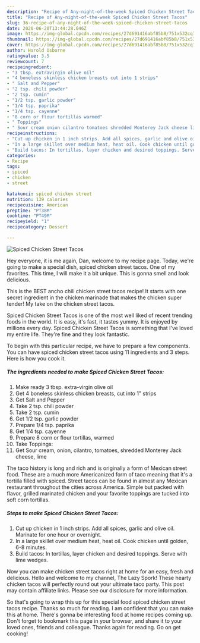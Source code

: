 ```yaml
---
description: "Recipe of Any-night-of-the-week Spiced Chicken Street Tacos"
title: "Recipe of Any-night-of-the-week Spiced Chicken Street Tacos"
slug: 36-recipe-of-any-night-of-the-week-spiced-chicken-street-tacos
date: 2020-06-20T13:44:28.046Z
image: https://img-global.cpcdn.com/recipes/27d691416abf85b8/751x532cq70/spiced-chicken-street-tacos-recipe-main-photo.jpg
thumbnail: https://img-global.cpcdn.com/recipes/27d691416abf85b8/751x532cq70/spiced-chicken-street-tacos-recipe-main-photo.jpg
cover: https://img-global.cpcdn.com/recipes/27d691416abf85b8/751x532cq70/spiced-chicken-street-tacos-recipe-main-photo.jpg
author: Harold Osborne
ratingvalue: 3.5
reviewcount: 7
recipeingredient:
- "3 tbsp. extravirgin olive oil"
- "4 boneless skinless chicken breasts cut into 1 strips"
- " Salt and Pepper"
- "2 tsp. chili powder"
- "2 tsp. cumin"
- "1/2 tsp. garlic powder"
- "1/4 tsp. paprika"
- "1/4 tsp. cayenne"
- "8 corn or flour tortillas warmed"
- " Toppings"
- " Sour cream onion cilantro tomatoes shredded Monterey Jack cheese lime"
recipeinstructions:
- "Cut up chicken in 1 inch strips. Add all spices, garlic and olive oil. Marinate for one hour or overnight."
- "In a large skillet over medium heat, heat oil. Cook chicken until golden, 6-8 minutes."
- "Build tacos: In tortillas, layer chicken and desired toppings. Serve with lime wedges."
categories:
- Recipe
tags:
- spiced
- chicken
- street

katakunci: spiced chicken street 
nutrition: 139 calories
recipecuisine: American
preptime: "PT38M"
cooktime: "PT49M"
recipeyield: "1"
recipecategory: Dessert

---
```



![Spiced Chicken Street Tacos](https://img-global.cpcdn.com/recipes/27d691416abf85b8/751x532cq70/spiced-chicken-street-tacos-recipe-main-photo.jpg)

Hey everyone, it is me again, Dan, welcome to my recipe page. Today, we're going to make a special dish, spiced chicken street tacos. One of my favorites. This time, I will make it a bit unique. This is gonna smell and look delicious.

This is the BEST ancho chili chicken street tacos recipe! It starts with one secret ingredient in the chicken marinade that makes the chicken super tender! My take on the chicken street tacos.

Spiced Chicken Street Tacos is one of the most well liked of recent trending foods in the world. It is easy, it's fast, it tastes yummy. It is enjoyed by millions every day. Spiced Chicken Street Tacos is something that I've loved my entire life. They're fine and they look fantastic.


To begin with this particular recipe, we have to prepare a few components. You can have spiced chicken street tacos using 11 ingredients and 3 steps. Here is how you cook it.

<!--inarticleads1-->

##### The ingredients needed to make Spiced Chicken Street Tacos:

1. Make ready 3 tbsp. extra-virgin olive oil
1. Get 4 boneless skinless chicken breasts, cut into 1&#34; strips
1. Get  Salt and Pepper
1. Take 2 tsp. chili powder
1. Take 2 tsp. cumin
1. Get 1/2 tsp. garlic powder
1. Prepare 1/4 tsp. paprika
1. Get 1/4 tsp. cayenne
1. Prepare 8 corn or flour tortillas, warmed
1. Take  Toppings:
1. Get  Sour cream, onion, cilantro, tomatoes, shredded Monterey Jack cheese, lime


The taco history is long and rich and is originally a form of Mexican street food. These are a much more Americanized form of taco meaning that it&#39;s a tortilla filled with spiced. Street tacos can be found in almost any Mexican restaurant throughout the cities across America. Simple but packed with flavor, grilled marinated chicken and your favorite toppings are tucked into soft corn tortillas. 

<!--inarticleads2-->

##### Steps to make Spiced Chicken Street Tacos:

1. Cut up chicken in 1 inch strips. Add all spices, garlic and olive oil. Marinate for one hour or overnight.
1. In a large skillet over medium heat, heat oil. Cook chicken until golden, 6-8 minutes.
1. Build tacos: In tortillas, layer chicken and desired toppings. Serve with lime wedges.


Now you can make chicken street tacos right at home for an easy, fresh and delicious. Hello and welcome to my channel, The Lazy Spork! These hearty chicken tacos will perfectly round out your ultimate taco party. This post may contain affiliate links. Please see our disclosure for more information. 

So that's going to wrap this up for this special food spiced chicken street tacos recipe. Thanks so much for reading. I am confident that you can make this at home. There's gonna be interesting food at home recipes coming up. Don't forget to bookmark this page in your browser, and share it to your loved ones, friends and colleague. Thanks again for reading. Go on get cooking!
